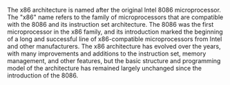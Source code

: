 The x86 architecture is named after the original Intel 8086 microprocessor. The "x86" name refers to the family of microprocessors that are compatible with the 8086 and its instruction set architecture. The 8086 was the first microprocessor in the x86 family, and its introduction marked the beginning of a long and successful line of x86-compatible microprocessors from Intel and other manufacturers. The x86 architecture has evolved over the years, with many improvements and additions to the instruction set, memory management, and other features, but the basic structure and programming model of the architecture has remained largely unchanged since the introduction of the 8086.